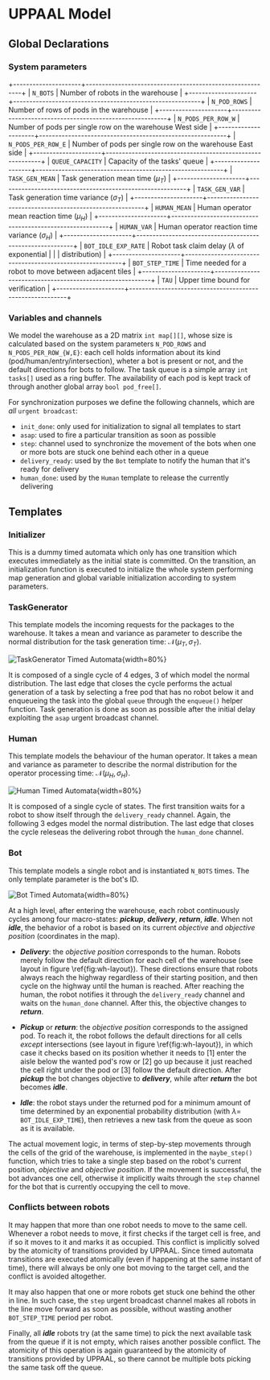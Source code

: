 UPPAAL Model
============

Global Declarations
-------------------

### System parameters

+---------------------+----------------------------------------------------------+
| `N_BOTS`            | Number of robots in the warehouse                        |
+---------------------+----------------------------------------------------------+
| `N_POD_ROWS`        | Number of rows of pods in the warehouse                  |
+---------------------+----------------------------------------------------------+
| `N_PODS_PER_ROW_W`  | Number of pods per single row on the warehouse West side |
+---------------------+----------------------------------------------------------+
| `N_PODS_PER_ROW_E`  | Number of pods per single row on the warehouse East side |
+---------------------+----------------------------------------------------------+
| `QUEUE_CAPACITY`    | Capacity of the tasks' queue                             |
+---------------------+----------------------------------------------------------+
| `TASK_GEN_MEAN`     | Task generation mean time ($\mu_T$)                      |
+---------------------+----------------------------------------------------------+
| `TASK_GEN_VAR`      | Task generation time variance ($\sigma_T$)               |
+---------------------+----------------------------------------------------------+
| `HUMAN_MEAN`        | Human operator mean reaction time ($\mu_H$)              |
+---------------------+----------------------------------------------------------+
| `HUMAN_VAR`         | Human operator reaction time variance ($\sigma_H$)       |
+---------------------+----------------------------------------------------------+
| `BOT_IDLE_EXP_RATE` | Robot task claim delay ($\lambda$ of exponential         |
|                     | distribution)                                            |
+---------------------+----------------------------------------------------------+
| `BOT_STEP_TIME`     | Time needed for a robot to move between adjacent tiles   |
+---------------------+----------------------------------------------------------+
| `TAU`               | Upper time bound for verification                        |
+---------------------+----------------------------------------------------------+

### Variables and channels

We model the warehouse as a 2D matrix `int map[][]`, whose size is calculated
based on the system parameters `N_POD_ROWS` and `N_PODS_PER_ROW_{W,E}`: each
cell holds information about its kind (pod/human/entry/intersection), wheter a
bot is present or not, and the default directions for bots to follow. The task
queue is a simple array `int tasks[]` used as a ring buffer. The availability of
each pod is kept track of through another global array `bool pod_free[]`.

For synchronization purposes we define the following channels, which are *all*
`urgent broadcast`:

- `init_done`: only used for initialization to signal all templates to start
- `asap`: used to fire a particular transition as soon as possible
- `step`: channel used to synchronize the movement of the bots when one or more
  bots are stuck one behind each other in a queue
- `delivery_ready`: used by the `Bot` template to notify the human that it's
  ready for delivery
- `human_done`: used by the `Human` template to release the currently delivering

Templates
---------

### Initializer

This is a dummy timed automata which only has one transition which executes
immediately as the initial state is committed. On the transition, an
initialization function is executed to initialize the whole system performing
map generation and global variable initialization according to system
parameters.

### TaskGenerator

This template models the incoming requests for the packages to the warehouse. It
takes a mean and variance as parameter to describe the normal distribution for
the task generation time: $\mathcal{N}(\mu_T, \sigma_T)$.

![TaskGenerator Timed Automata](assets/ta_taskgenerator.png){width=80%}

It is composed of a single cycle of 4 edges, 3 of which model the normal
distribution. The last edge that closes the cycle performs the actual generation
of a task by selecting a free pod that has no robot below it and enqueueing the
task into the global `queue` through the `enqueue()` helper function. Task
generation is done as soon as possible after the initial delay exploiting the
`asap` urgent broadcast channel.

### Human

This template models the behaviour of the human operator. It takes a mean and
variance as parameter to describe the normal distribution for the operator
processing time: $\mathcal{N}(\mu_H, \sigma_H)$.

![Human Timed Automata](assets/ta_human.png){width=80%}

It is composed of a single cycle of states. The first transition waits for a
robot to show itself through the `delivery_ready` channel. Again, the following
3 edges model the normal distribution. The last edge that closes the cycle
releseas the delivering robot through the `human_done` channel.

### Bot

This template models a single robot and is instantiated `N_BOTS` times. The only
template parameter is the bot's ID.

![Bot Timed Automata](assets/ta_bot.png){width=80%}

At a high level, after entering the warehouse, each robot continuously cycles
among four macro-states: ***pickup***, ***delivery***, ***return***, ***idle***.
When not ***idle***, the behavior of a robot is based on its current *objective*
and *objective position* (coordinates in the map).

- ***Delivery***: the *objective position* corresponds to the human. Robots
   merely follow the default direction for each cell of the warehouse (see
   layout in figure \ref{fig:wh-layout}). These directions ensure that robots
   always reach the highway regardless of their starting position, and then
   cycle on the highway until the human is reached. After reaching the human,
   the robot notifies it through the `delivery_ready` channel and waits on the
   `human_done` channel. After this, the objective changes to ***return***.

- ***Pickup*** or ***return***: the *objective position* corresponds to the
   assigned pod. To reach it, the robot follows the default directions for all
   cells *except* intersections (see layout in figure \ref{fig:wh-layout}), in
   which case it checks based on its position whether it needs to [1] enter the
   aisle below the wanted pod's row or [2] go up because it just reached the
   cell right under the pod or [3] follow the default direction. After
   ***pickup*** the bot changes objective to ***delivery***, while after
   ***return*** the bot becomes ***idle***.

- ***Idle***: the robot stays under the returned pod for a minimum amount of
  time determined by an exponential probability distribution (with $\lambda =$
  `BOT_IDLE_EXP_TIME`), then retrieves a new task from the queue as soon as
  it is available.

The actual movement logic, in terms of step-by-step movements through the cells
of the grid of the warehouse, is implemented in the `maybe_step()` function,
which tries to take a single step based on the robot's current position,
*objective* and *objective position*. If the movement is successful, the bot
advances one cell, otherwise it implicitly waits through the `step` channel for
the bot that is currently occupying the cell to move.

### Conflicts between robots

It may happen that more than one robot needs to move to the same cell. Whenever
a robot needs to move, it first checks if the target cell is free, and if so it
moves to it and marks it as occupied. This conflict is implicitly solved by the
atomicity of transitions provided by UPPAAL. Since timed automata transitions
are executed atomically (even if happening at the same instant of time), there
will always be only one bot moving to the target cell, and the conflict is
avoided altogether.

It may also happen that one or more robots get stuck one behind the other in
line. In such case, the `step` urgent broadcast channel makes all robots in the
line move forward as soon as possible, without wasting another `BOT_STEP_TIME`
period per robot.

Finally, all ***idle*** robots try (at the same time) to pick the next available
task from the queue if it is not empty, which raises another possible conflict.
The atomicity of this operation is again guaranteed by the atomicity of
transitions provided by UPPAAL, so there cannot be multiple bots picking the
same task off the queue.
